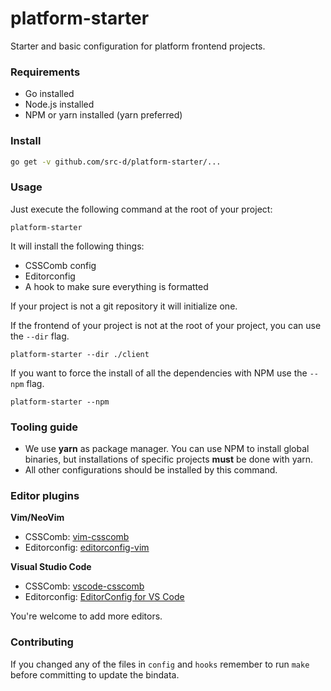 # platform-starter
Starter and basic configuration for platform frontend projects.

### Requirements

* Go installed
* Node.js installed
* NPM or yarn installed (yarn preferred)

### Install

```bash
go get -v github.com/src-d/platform-starter/...
```

### Usage

Just execute the following command at the root of your project:

```
platform-starter
```

It will install the following things:

* CSSComb config
* Editorconfig
* A hook to make sure everything is formatted

If your project is not a git repository it will initialize one.

If the frontend of your project is not at the root of your project, you can use the `--dir` flag.

```
platform-starter --dir ./client
```

If you want to force the install of all the dependencies with NPM use the `--npm` flag.

```
platform-starter --npm
```

### Tooling guide

* We use **yarn** as package manager. You can use NPM to install global binaries, but installations of specific projects **must** be done with yarn.
* All other configurations should be installed by this command.

### Editor plugins

**Vim/NeoVim**

* CSSComb: [vim-csscomb](https://github.com/csscomb/vim-csscomb)
* Editorconfig: [editorconfig-vim](https://github.com/editorconfig/editorconfig-vim)

**Visual Studio Code**

* CSSComb: [vscode-csscomb](https://marketplace.visualstudio.com/items?itemName=mrmlnc.vscode-csscomb)
* Editorconfig: [EditorConfig for VS Code](https://marketplace.visualstudio.com/items?itemName=mrmlnc.vscode-csscomb)

You're welcome to add more editors.

### Contributing

If you changed any of the files in `config` and `hooks` remember to run `make` before committing to update the bindata.
